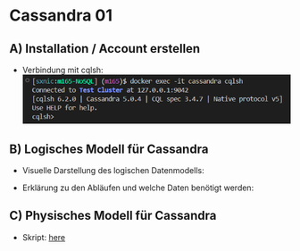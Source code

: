 # Cassandra 01

## A) Installation / Account erstellen

- Verbindung mit cqlsh: ![Verbindung zu cassandra container](/m165-NoSQL/x-resources/c/01/cqlsh.png)

## B) Logisches Modell für Cassandra

- Visuelle Darstellung des logischen Datenmodells:

- Erklärung zu den Abläufen und welche Daten benötigt werden:

## C) Physisches Modell für Cassandra

- Skript: [here](./physical.sh)